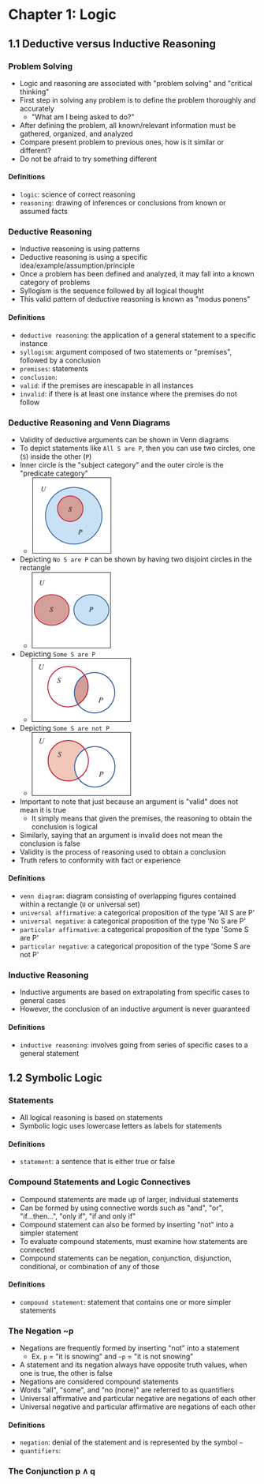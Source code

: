 <script
  src="https://cdn.mathjax.org/mathjax/latest/MathJax.js?config=TeX-AMS-MML_HTMLorMML"
  type="text/javascript">
</script>
# Chapter 1: Logic

## 1.1 Deductive versus Inductive Reasoning
### Problem Solving
- Logic and reasoning are associated with "problem solving" and "critical thinking"
- First step in solving any problem is to define the problem thoroughly and accurately
  - "What am I being asked to do?"
- After defining the problem, all known/relevant information must be gathered, organized, and analyzed
- Compare present problem to previous ones, how is it similar or different?
- Do not be afraid to try something different
#### Definitions
- `logic`: science of correct reasoning
- `reasoning`: drawing of inferences or conclusions from known or assumed facts

### Deductive Reasoning
- Inductive reasoning is using patterns
- Deductive reasoning is using a specific idea/example/assumption/principle
- Once a problem has been defined and analyzed, it may fall into a known category of problems
- Syllogism is the sequence followed by all logical thought
- This valid pattern of deductive reasoning is known as "modus ponens"
#### Definitions
- `deductive reasoning`: the application of a general statement to a specific instance
- `syllogism`: argument composed of two statements or "premises", followed by a conclusion
- `premises`: statements
- `conclusion`: 
- `valid`: if the premises are inescapable in all instances
- `invalid`: if there is at least one instance where the premises do not follow

### Deductive Reasoning and Venn Diagrams
- Validity of deductive arguments can be shown in Venn diagrams
- To depict statements like `All S are P`, then you can use two circles, one (`S`) inside the other (`P`)
- Inner circle is the "subject category" and the outer circle is the "predicate category"
  - ![Two circles](./images/1.1-deductive-reasoning-venn-diagram-figure-1.1.png "Venn Diagram representing 'All S are P'")
- Depicting `No S are P` can be shown by having two disjoint circles in the rectangle
  - ![Two disjoint circles](./images/1.1-deductive-reasoning-venn-diagram-figure-1.2.png "Venn Diagram representing 'No S are P'")
- Depicting `Some S are P`
  - ![Two overlapping circles](./images/1.1-deductive-reasoning-venn-diagram-figure-1.3.png "Venn Diagram representing 'Some S are P'")
- Depicting `Some S are not P`
  - ![Two overlapping circles](./images/1.1-deductive-reasoning-venn-diagram-figure-1.4.png "Venn Diagram representing 'Some S are not P'")
- Important to note that just because an argument is "valid" does not mean it is true
  - It simply means that given the premises, the reasoning to obtain the conclusion is logical
- Similarly, saying that an argument is invalid does not mean the conclusion is false
- Validity is the process of reasoning used to obtain a conclusion
- Truth refers to conformity with fact or experience
#### Definitions
- `venn diagram`: diagram consisting of overlapping figures contained within a rectangle (`U` or universal set)
- `universal affirmative`: a categorical proposition of the type 'All S are P'
- `universal negative`: a categorical proposition of the type 'No S are P'
- `particular affirmative`: a categorical proposition of the type 'Some S are P'
- `particular negative`: a categorical proposition of the type 'Some S are not P'

### Inductive Reasoning
- Inductive arguments are based on extrapolating from specific cases to general cases
- However, the conclusion of an inductive argument is never guaranteed
#### Definitions
- `inductive reasoning`: involves going from series of specific cases to a general statement

## 1.2 Symbolic Logic
### Statements
- All logical reasoning is based on statements
- Symbolic logic uses lowercase letters as labels for statements
#### Definitions
- `statement`: a sentence that is either true or false

### Compound Statements and Logic Connectives
- Compound statements are made up of larger, individual statements
- Can be formed by using connective words such as "and", "or", "if...then...", "only if", "if and only if"
- Compound statement can also be formed by inserting "not" into a simpler statement
- To evaluate compound statements, must examine how statements are connected
- Compound statements can be negation, conjunction, disjunction, conditional, or combination of any of those
#### Definitions
- `compound statement`: statement that contains one or more simpler statements

### The Negation ~p
- Negations are frequently formed by inserting "not" into a statement
  - Ex. `p` = "it is snowing" and `~p` = "it is not snowing"
- A statement and its negation always have opposite truth values, when one is true, the other is false
- Negations are considered compound statements
- Words "all", "some", and "no (none)" are referred to as quantifiers
- Universal affirmative and particular negative are negations of each other
- Universal negative and particular affirmative are negations of each other
#### Definitions
- `negation`: denial of the statement and is represented by the symbol `~`
- `quantifiers`: 

### The Conjunction p ∧  q
